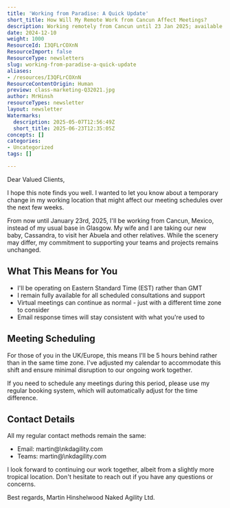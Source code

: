 ```yaml
---
title: 'Working from Paradise: A Quick Update'
short_title: How Will My Remote Work from Cancun Affect Meetings?
description: Working remotely from Cancun until 23 Jan 2025; available as usual, but now on EST. Meeting times may shift due to time zone change. Contact details remain unchanged.
date: 2024-12-10
weight: 1000
ResourceId: I3QFLrCOXnN
ResourceImport: false
ResourceType: newsletters
slug: working-from-paradise-a-quick-update
aliases:
- /resources/I3QFLrCOXnN
ResourceContentOrigin: Human
preview: class-marketing-Q32021.jpg
author: MrHinsh
resourceTypes: newsletter
layout: newsletter
Watermarks:
  description: 2025-05-07T12:56:49Z
  short_title: 2025-06-23T12:35:05Z
concepts: []
categories:
- Uncategorized
tags: []

---
```

Dear Valued Clients,

I hope this note finds you well. I wanted to let you know about a temporary change in my working location that might affect our meeting schedules over the next few weeks.

From now until January 23rd, 2025, I'll be working from Cancun, Mexico, instead of my usual base in Glasgow. My wife and I are taking our new baby, Cassandra, to visit her Abuela and other relatives. While the scenery may differ, my commitment to supporting your teams and projects remains unchanged.

## What This Means for You

* I'll be operating on Eastern Standard Time (EST) rather than GMT
* I remain fully available for all scheduled consultations and support
* Virtual meetings can continue as normal - just with a different time zone to consider
* Email response times will stay consistent with what you're used to

## Meeting Scheduling

For those of you in the UK/Europe, this means I'll be 5 hours behind rather than in the same time zone. I've adjusted my calendar to accommodate this shift and ensure minimal disruption to our ongoing work together.

If you need to schedule any meetings during this period, please use my regular booking system, which will automatically adjust for the time difference.

## Contact Details

All my regular contact methods remain the same:

* Email: martin\@\nkdagility.com
* Teams: martin\@\nkdagility.com

I look forward to continuing our work together, albeit from a slightly more tropical location. Don't hesitate to reach out if you have any questions or concerns.

Best regards,
Martin Hinshelwood
Naked Agility Ltd.
